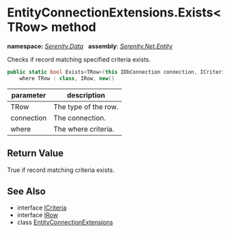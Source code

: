 # EntityConnectionExtensions.Exists&lt;TRow&gt; method
**namespace:** *[Serenity.Data](../../README.md#serenity.data-namespace)*   **assembly**: *[Serenity.Net.Entity](../../README.md)*

Checks if record matching specified criteria exists.

```csharp
public static bool Exists<TRow>(this IDbConnection connection, ICriteria where)
    where TRow : class, IRow, new()
```

| parameter | description |
| --- | --- |
| TRow | The type of the row. |
| connection | The connection. |
| where | The where criteria. |

## Return Value

True if record matching criteria exists.

## See Also

* interface [ICriteria](../Serenity.Net.Data/../../Serenity/ICriteria.md)
* interface [IRow](../IRow.md)
* class [EntityConnectionExtensions](../EntityConnectionExtensions.md)
